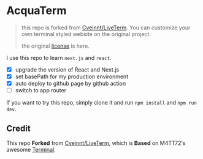# AcquaTerm

> this repo is forked from [Cveinnt/LiveTerm](https://github.com/Cveinnt/LiveTerm).
> You can customize your own terminal styled website on the original project.
>
> the original [license](./src/LICENSE) is here.

I use this repo to learn `next.js` and `react`.

- [x] upgrade the version of React and Next.js
- [x] set basePath for my production environment
- [x] auto deploy to github page by github action
- [ ] switch to app router

If you want to try this repo, simply clone it and run `npm install` and `npm run dev`.

## Credit

This repo **Forked** from [Cveinnt/LiveTerm](https://github.com/Cveinnt/LiveTerm), which is **Based** on M4TT72's awesome [Terminal](https://github.com/m4tt72/terminal).
